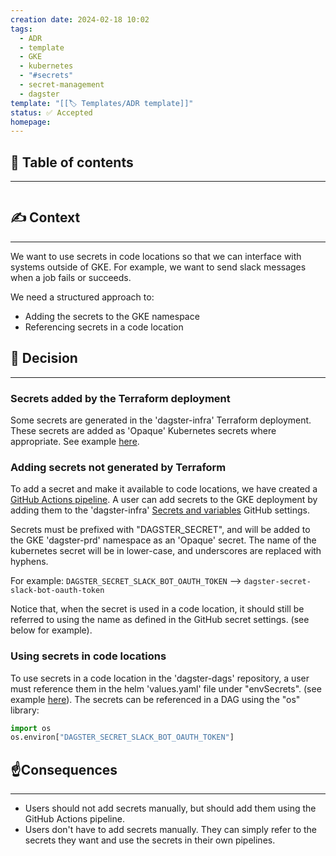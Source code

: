 ```yaml
---
creation date: 2024-02-18 10:02
tags:
  - ADR
  - template
  - GKE
  - kubernetes
  - "#secrets"
  - secret-management
  - dagster
template: "[[🏷 Templates/ADR template]]"
status: ✅ Accepted
homepage:
---
```

## 📜 Table of contents
---
```table-of-contents
```
## ✍️ Context
---
We want to use secrets in code locations so that we can interface with systems outside of GKE. For example, we want to send slack messages when a job fails or succeeds.

We need a structured approach to:
- Adding the secrets to the GKE namespace
- Referencing secrets in a code location
## 🤝 Decision
---
### Secrets added by the Terraform deployment
Some secrets are generated in the 'dagster-infra' Terraform deployment. These secrets are added as 'Opaque' Kubernetes secrets where appropriate. See example [here](https://github.com/JasperHG90/dagster-infra/blob/main/infra/secrets.tf#L22-L35).
### Adding secrets not generated by Terraform
To add a secret and make it available to code locations, we have created a [GitHub Actions pipeline](https://github.com/JasperHG90/dagster-infra/blob/main/.github/workflows/add_secrets.yml). A user can add secrets to the GKE deployment by adding them to the 'dagster-infra' [Secrets and variables](https://github.com/JasperHG90/dagster-infra/settings/secrets/actions) GitHub settings.

Secrets must be prefixed with "DAGSTER_SECRET", and will be added to the GKE 'dagster-prd' namespace as an 'Opaque' secret. The name of the kubernetes secret will be in lower-case, and underscores are replaced with hyphens.

For example:
`DAGSTER_SECRET_SLACK_BOT_OAUTH_TOKEN` --> `dagster-secret-slack-bot-oauth-token`

Notice that, when the secret is used in a code location, it should still be referred to using the name as defined in the GitHub secret settings. (see below for example).
### Using secrets in code locations
To use secrets in a code location in the 'dagster-dags' repository, a user must reference them in the helm 'values.yaml' file under "envSecrets". (see example [here](https://github.com/JasperHG90/dagster-infra/settings/secrets/actions)). The secrets can be referenced in a DAG using the "os" library:

```python
import os
os.environ["DAGSTER_SECRET_SLACK_BOT_OAUTH_TOKEN"]
```
## ☝️Consequences
---
- Users should not add secrets manually, but should add them using the GitHub Actions pipeline.
- Users don't have to add secrets manually. They can simply refer to the secrets they want and use the secrets in their own pipelines.
